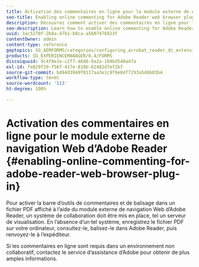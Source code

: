 ```yaml
---
title: Activation des commentaires en ligne pour le module externe de navigation Web d’Adobe Reader
seo-title: Enabling online commenting for Adobe Reader web browser plug-in
description: Découvrez comment activer des commentaires en ligne pour le module externe de navigateur web Adobe Reader.
seo-description: Learn how to enable online commenting for Adobe Reader web browser plug-in.
uuid: 3ac5270f-2b8a-47b1-b0ca-a5607476923f
contentOwner: admin
content-type: reference
geptopics: SG_AEMFORMS/categories/configuring_acrobat_reader_dc_extensions
products: SG_EXPERIENCEMANAGER/6.4/FORMS
discoiquuid: 9c4f8e1e-c2f7-4648-9a2a-104bd540a47a
exl-id: fe829f39-f56f-417e-819b-62482d7ef2b7
source-git-commit: bd94d3949f0117aa3e1c9f0e84f7293a5d6b03b4
workflow-type: tm+mt
source-wordcount: '113'
ht-degree: 100%

---
```


# Activation des commentaires en ligne pour le module externe de navigation Web d’Adobe Reader {#enabling-online-commenting-for-adobe-reader-web-browser-plug-in}

Pour activer la barre d’outils de commentaires et de balisage dans un fichier PDF affiché à l’aide du module externe de navigation Web d’Adobe Reader, un système de collaboration doit être mis en place, tel un serveur de visualisation. En l’absence d’un tel système, enregistrez le fichier PDF sur votre ordinateur, consultez-le, balisez-le dans Adobe Reader, puis renvoyez-le à l’expéditeur.

Si les commentaires en ligne sont requis dans un environnement non collaboratif, contactez le service d’assistance d’Adobe pour obtenir de plus amples informations.
